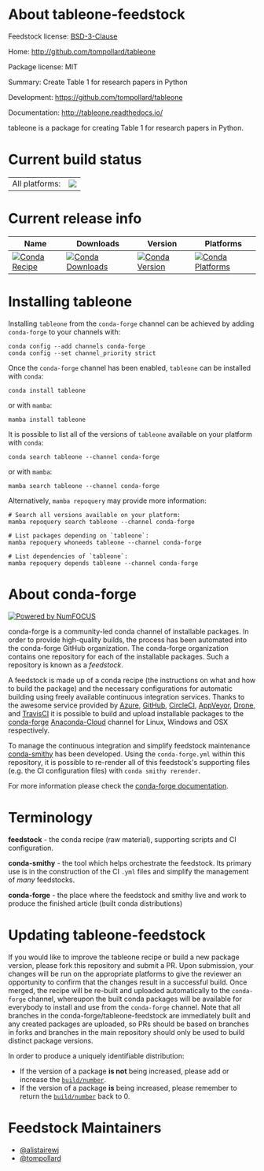 About tableone-feedstock
========================

Feedstock license: [BSD-3-Clause](https://github.com/conda-forge/tableone-feedstock/blob/main/LICENSE.txt)

Home: http://github.com/tompollard/tableone

Package license: MIT

Summary: Create Table 1 for research papers in Python

Development: https://github.com/tompollard/tableone

Documentation: http://tableone.readthedocs.io/

tableone is a package for creating Table 1 for research papers
in Python.


Current build status
====================


<table><tr><td>All platforms:</td>
    <td>
      <a href="https://dev.azure.com/conda-forge/feedstock-builds/_build/latest?definitionId=4372&branchName=main">
        <img src="https://dev.azure.com/conda-forge/feedstock-builds/_apis/build/status/tableone-feedstock?branchName=main">
      </a>
    </td>
  </tr>
</table>

Current release info
====================

| Name | Downloads | Version | Platforms |
| --- | --- | --- | --- |
| [![Conda Recipe](https://img.shields.io/badge/recipe-tableone-green.svg)](https://anaconda.org/conda-forge/tableone) | [![Conda Downloads](https://img.shields.io/conda/dn/conda-forge/tableone.svg)](https://anaconda.org/conda-forge/tableone) | [![Conda Version](https://img.shields.io/conda/vn/conda-forge/tableone.svg)](https://anaconda.org/conda-forge/tableone) | [![Conda Platforms](https://img.shields.io/conda/pn/conda-forge/tableone.svg)](https://anaconda.org/conda-forge/tableone) |

Installing tableone
===================

Installing `tableone` from the `conda-forge` channel can be achieved by adding `conda-forge` to your channels with:

```
conda config --add channels conda-forge
conda config --set channel_priority strict
```

Once the `conda-forge` channel has been enabled, `tableone` can be installed with `conda`:

```
conda install tableone
```

or with `mamba`:

```
mamba install tableone
```

It is possible to list all of the versions of `tableone` available on your platform with `conda`:

```
conda search tableone --channel conda-forge
```

or with `mamba`:

```
mamba search tableone --channel conda-forge
```

Alternatively, `mamba repoquery` may provide more information:

```
# Search all versions available on your platform:
mamba repoquery search tableone --channel conda-forge

# List packages depending on `tableone`:
mamba repoquery whoneeds tableone --channel conda-forge

# List dependencies of `tableone`:
mamba repoquery depends tableone --channel conda-forge
```


About conda-forge
=================

[![Powered by
NumFOCUS](https://img.shields.io/badge/powered%20by-NumFOCUS-orange.svg?style=flat&colorA=E1523D&colorB=007D8A)](https://numfocus.org)

conda-forge is a community-led conda channel of installable packages.
In order to provide high-quality builds, the process has been automated into the
conda-forge GitHub organization. The conda-forge organization contains one repository
for each of the installable packages. Such a repository is known as a *feedstock*.

A feedstock is made up of a conda recipe (the instructions on what and how to build
the package) and the necessary configurations for automatic building using freely
available continuous integration services. Thanks to the awesome service provided by
[Azure](https://azure.microsoft.com/en-us/services/devops/), [GitHub](https://github.com/),
[CircleCI](https://circleci.com/), [AppVeyor](https://www.appveyor.com/),
[Drone](https://cloud.drone.io/welcome), and [TravisCI](https://travis-ci.com/)
it is possible to build and upload installable packages to the
[conda-forge](https://anaconda.org/conda-forge) [Anaconda-Cloud](https://anaconda.org/)
channel for Linux, Windows and OSX respectively.

To manage the continuous integration and simplify feedstock maintenance
[conda-smithy](https://github.com/conda-forge/conda-smithy) has been developed.
Using the ``conda-forge.yml`` within this repository, it is possible to re-render all of
this feedstock's supporting files (e.g. the CI configuration files) with ``conda smithy rerender``.

For more information please check the [conda-forge documentation](https://conda-forge.org/docs/).

Terminology
===========

**feedstock** - the conda recipe (raw material), supporting scripts and CI configuration.

**conda-smithy** - the tool which helps orchestrate the feedstock.
                   Its primary use is in the construction of the CI ``.yml`` files
                   and simplify the management of *many* feedstocks.

**conda-forge** - the place where the feedstock and smithy live and work to
                  produce the finished article (built conda distributions)


Updating tableone-feedstock
===========================

If you would like to improve the tableone recipe or build a new
package version, please fork this repository and submit a PR. Upon submission,
your changes will be run on the appropriate platforms to give the reviewer an
opportunity to confirm that the changes result in a successful build. Once
merged, the recipe will be re-built and uploaded automatically to the
`conda-forge` channel, whereupon the built conda packages will be available for
everybody to install and use from the `conda-forge` channel.
Note that all branches in the conda-forge/tableone-feedstock are
immediately built and any created packages are uploaded, so PRs should be based
on branches in forks and branches in the main repository should only be used to
build distinct package versions.

In order to produce a uniquely identifiable distribution:
 * If the version of a package **is not** being increased, please add or increase
   the [``build/number``](https://docs.conda.io/projects/conda-build/en/latest/resources/define-metadata.html#build-number-and-string).
 * If the version of a package **is** being increased, please remember to return
   the [``build/number``](https://docs.conda.io/projects/conda-build/en/latest/resources/define-metadata.html#build-number-and-string)
   back to 0.

Feedstock Maintainers
=====================

* [@alistairewj](https://github.com/alistairewj/)
* [@tompollard](https://github.com/tompollard/)

